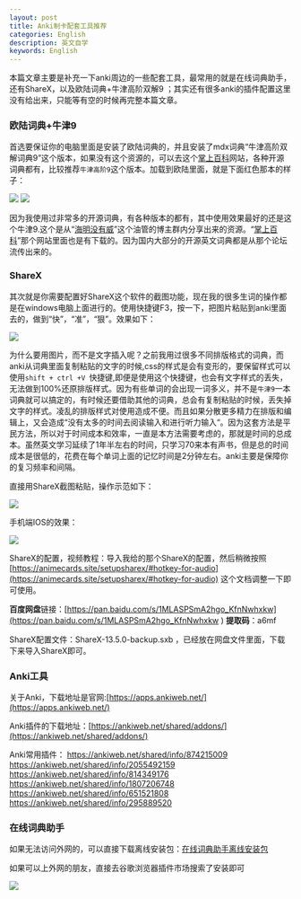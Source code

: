```yaml
---
layout: post
title: Anki制卡配套工具推荐
categories: English
description: 英文自学
keywords: English
---
```


本篇文章主要是补充一下anki周边的一些配套工具，最常用的就是在线词典助手，还有ShareX，以及欧陆词典+牛津高阶双解9 ；其实还有很多anki的插件配置这里没有给出来，只能等有空的时候再完整本篇文章。
### 欧陆词典+牛津9

首选要保证你的电脑里面是安装了欧陆词典的，并且安装了mdx词典“牛津高阶双解词典9”这个版本，如果没有这个资源的，可以去这个[掌上百科](https://www.pdawiki.com/forum/)网站，各种开源词典都有，比较推荐`牛津高阶9`这个版本。加载到欧陆里面，就是下面红色那本的样子：

<img src="https://cs-cn.top/images/posts/niujin_4404.png"/>

<img src="https://cs-cn.top/images/posts/niujin914552.png"/>

因为我使用过非常多的开源词典，有各种版本的都有，其中使用效果最好的还是这个牛津9.这个是从“[海明没有威](https://youtu.be/kl-i2to1zvw)”这个油管的博主群内分享出来的资源。“[掌上百科](https://www.pdawiki.com/forum/)”那个网站里面也是有下载的。因为国内大部分的开源英文词典都是从那个论坛流传出来的。

### ShareX

其次就是你需要配置好ShareX这个软件的截图功能，现在我的很多生词的操作都是在windows电脑上面进行的。使用快捷键F3，按一下，把图片粘贴到anki里面去的，做到“快”，“准”，“狠”。效果如下：

<img src="https://cs-cn.top/images/posts/myanki115246.gif"/>

为什么要用图片，而不是文字插入呢？之前我用过很多不同排版格式的词典，而anki从词典里面复制粘贴的文字的时候,css的样式是会有变形的，要保留样式可以使用`shift + ctrl +V `快捷键,即便是使用这个快捷键，也会有文字样式的丢失，无法做到100%还原排版样式。因为有些单词的会出现一词多义，并不是`牛津9`一本词典就可以搞定的，有时候还要借助其他的词典，总会有复制粘贴的时候，丢失掉文字的样式。凌乱的排版样式对使用造成不便。而且如果分散更多精力在排版和编辑上，又会造成“没有太多的时间去阅读输入和进行听力输入“。因为这套方法是平民方法，所以对于时间成本和效率，一直是本方法需要考虑的，那就是时间的总成本。虽然英文学习延续了1年半左右的时间，只学习70来本有声书，但是总的时间成本是很低的，花费在每个单词上面的记忆时间是2分钟左右。anki主要是保障你的复习频率和间隔。

直接用ShareX截图粘贴，操作示范如下：

<img src="https://cs-cn.top/images/posts/pc_show115623.png"/>

手机端IOS的效果：

<img src="https://cs-cn.top/images/posts/iphone_15918.png"/>



ShareX的配置，视频教程：导入我给的那个ShareX的配置，然后稍微按照
[https://animecards.site/setupsharex/#hotkey-for-audio](https://animecards.site/setupsharex/#hotkey-for-audio) 这个文档调整一下即可使用。

**百度网盘**链接：[https://pan.baidu.com/s/1MLASPSmA2hgo_KfnNwhxkw](https://pan.baidu.com/s/1MLASPSmA2hgo_KfnNwhxkw ) 
**提取码**：a6mf

ShareX配置文件：ShareX-13.5.0-backup.sxb  ，已经放在网盘文件里面，下载下来导入ShareX即可。



### Anki工具

关于Anki，下载地址是官网:[https://apps.ankiweb.net/](https://apps.ankiweb.net/)

Anki插件的下载地址：[https://ankiweb.net/shared/addons/](https://ankiweb.net/shared/addons/)

Anki常用插件：
https://ankiweb.net/shared/info/874215009
https://ankiweb.net/shared/info/2055492159
https://ankiweb.net/shared/info/814349176
https://ankiweb.net/shared/info/1807206748
https://ankiweb.net/shared/info/651521808
https://ankiweb.net/shared/info/295889520



### 在线词典助手

如果无法访问外网的，可以直接下载离线安装包：[在线词典助手离线安装包](https://www.laohuang.net/20190523/odh-offline-package/)

如果可以上外网的朋友，直接去谷歌浏览器插件市场搜索了安装即可

<img src="https://cs-cn.top/images/posts/anki_assists145452.png"/>

